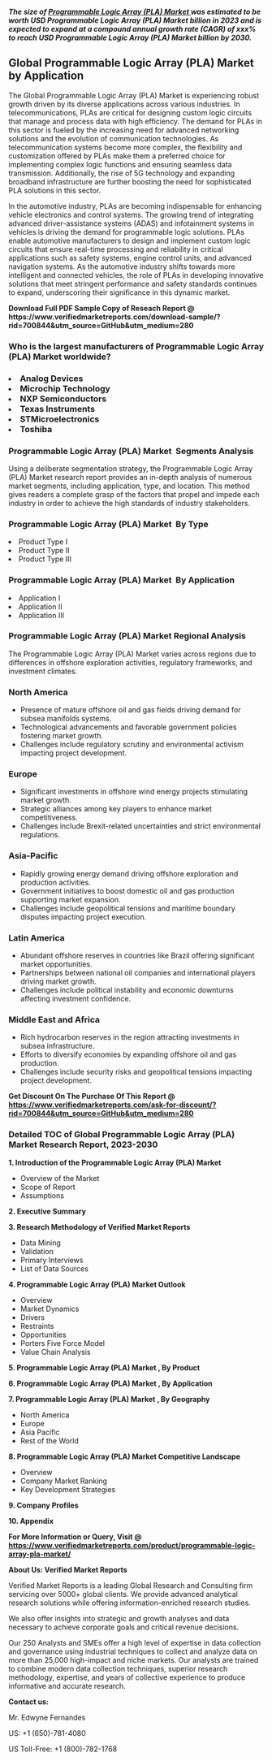 <p><em><strong>The size of <a href="https://www.verifiedmarketreports.com/download-sample/?rid=700844&utm_source=GitHub&utm_medium=280" target="_blank">Programmable Logic Array (PLA) Market </a> was estimated to be worth USD Programmable Logic Array (PLA) Market billion in 2023 and is expected to expand at a compound annual growth rate (CAGR) of xxx% to reach USD Programmable Logic Array (PLA) Market billion by 2030.</strong></em><br /> <h2>Global Programmable Logic Array (PLA) Market by Application</h2><p>The Global Programmable Logic Array (PLA) Market is experiencing robust growth driven by its diverse applications across various industries. In telecommunications, PLAs are critical for designing custom logic circuits that manage and process data with high efficiency. The demand for PLAs in this sector is fueled by the increasing need for advanced networking solutions and the evolution of communication technologies. As telecommunication systems become more complex, the flexibility and customization offered by PLAs make them a preferred choice for implementing complex logic functions and ensuring seamless data transmission. Additionally, the rise of 5G technology and expanding broadband infrastructure are further boosting the need for sophisticated PLA solutions in this sector.</p><p>In the automotive industry, PLAs are becoming indispensable for enhancing vehicle electronics and control systems. The growing trend of integrating advanced driver-assistance systems (ADAS) and infotainment systems in vehicles is driving the demand for programmable logic solutions. PLAs enable automotive manufacturers to design and implement custom logic circuits that ensure real-time processing and reliability in critical applications such as safety systems, engine control units, and advanced navigation systems. As the automotive industry shifts towards more intelligent and connected vehicles, the role of PLAs in developing innovative solutions that meet stringent performance and safety standards continues to expand, underscoring their significance in this dynamic market.</p></p><p id="" class=""><strong>Download Full PDF Sample Copy of Reseach Report @ <a target="">https://www.verifiedmarketreports.com/download-sample/?rid=700844&utm_source=GitHub&utm_medium=280</a></strong></p><h3 id="" class="">Who is the largest manufacturers of&nbsp;Programmable Logic Array (PLA) Market worldwide?</h3><h3 class=""></Li><Li>Analog Devices</Li><Li> Microchip Technology</Li><Li> NXP Semiconductors</Li><Li> Texas Instruments</Li><Li> STMicroelectronics</Li><Li> Toshiba</h3><h3 id="" class="">Programmable Logic Array (PLA) Market &nbsp;Segments Analysis</h3><p id="" class="">Using a deliberate segmentation strategy, the Programmable Logic Array (PLA) Market research report provides an in-depth analysis of numerous market segments, including application, type, and location. This method gives readers a complete grasp of the factors that propel and impede each industry in order to achieve the high standards of industry stakeholders.</p><h3 id="" class="">Programmable Logic Array (PLA) Market &nbsp;By Type</h3><p></Li><Li>Product Type I</Li><Li> Product Type II</Li><Li> Product Type III</p><h3 id="" class="">Programmable Logic Array (PLA) Market &nbsp;By Application</h3><p class=""></Li><Li>Application I</Li><Li> Application II</Li><Li> Application III</p><h3 id="" class="">Programmable Logic Array (PLA) Market Regional Analysis</h3><p id="" class="">The Programmable Logic Array (PLA) Market varies across regions due to differences in offshore exploration activities, regulatory frameworks, and investment climates.</p><h3 id="" class="">North America</h3><ul><li>Presence of mature offshore oil and gas fields driving demand for subsea manifolds systems.</li><li>Technological advancements and favorable government policies fostering market growth.</li><li>Challenges include regulatory scrutiny and environmental activism impacting project development.</li></ul><h3 id="" class="">Europe</h3><ul><li>Significant investments in offshore wind energy projects stimulating market growth.</li><li>Strategic alliances among key players to enhance market competitiveness.</li><li>Challenges include Brexit-related uncertainties and strict environmental regulations.</li></ul><h3 id="" class="">Asia-Pacific</h3><ul><li>Rapidly growing energy demand driving offshore exploration and production activities.</li><li>Government initiatives to boost domestic oil and gas production supporting market expansion.</li><li>Challenges include geopolitical tensions and maritime boundary disputes impacting project execution.</li></ul><h3 id="" class="">Latin America</h3><ul><li>Abundant offshore reserves in countries like Brazil offering significant market opportunities.</li><li>Partnerships between national oil companies and international players driving market growth.</li><li>Challenges include political instability and economic downturns affecting investment confidence.</li></ul><h3 id="" class="">Middle East and Africa</h3><ul><li>Rich hydrocarbon reserves in the region attracting investments in subsea infrastructure.</li><li>Efforts to diversify economies by expanding offshore oil and gas production.</li><li>Challenges include security risks and geopolitical tensions impacting project development.</li></ul><p id="" class=""><strong>Get Discount On The Purchase Of This Report @ <a href="https://www.verifiedmarketreports.com/ask-for-discount/?rid=700844&utm_source=GitHub&utm_medium=280" target="_blank">https://www.verifiedmarketreports.com/ask-for-discount/?rid=700844&utm_source=GitHub&utm_medium=280</a></strong></p><h3 id="" class="">Detailed TOC of Global Programmable Logic Array (PLA) Market Research Report, 2023-2030</h3><p id="" class=""><strong>1. Introduction of the Programmable Logic Array (PLA) Market </strong></p><ul><li>Overview of the Market</li><li>Scope of Report</li><li>Assumptions</li></ul><p id="" class=""><strong>2. Executive Summary</strong></p><p id="" class=""><strong>3. Research Methodology of Verified Market Reports</strong></p><ul><li>Data Mining</li><li>Validation</li><li>Primary Interviews</li><li>List of Data Sources</li></ul><p id="" class=""><strong>4. Programmable Logic Array (PLA) Market Outlook</strong></p><ul><li>Overview</li><li>Market Dynamics</li><li>Drivers</li><li>Restraints</li><li>Opportunities</li><li>Porters Five Force Model</li><li>Value Chain Analysis</li></ul><p id="" class=""><strong>5. Programmable Logic Array (PLA) Market , By Product</strong></p><p id="" class=""><strong>6. Programmable Logic Array (PLA) Market , By Application</strong></p><p id="" class=""><strong>7. Programmable Logic Array (PLA) Market , By Geography</strong></p><ul><li>North America</li><li>Europe</li><li>Asia Pacific</li><li>Rest of the World</li></ul><p id="" class=""><strong>8. Programmable Logic Array (PLA) Market Competitive Landscape</strong></p><ul><li>Overview</li><li>Company Market Ranking</li><li>Key Development Strategies</li></ul><p id="" class=""><strong>9. Company Profiles</strong></p><p id="" class=""><strong>10. Appendix</strong></p><p id="" class=""><strong>For More Information or Query, Visit @ <a href="https://www.verifiedmarketreports.com/product/programmable-logic-array-pla-market/" target="_blank">https://www.verifiedmarketreports.com/product/programmable-logic-array-pla-market/</a></strong></p><p id="" class=""><strong>About Us: Verified Market Reports</strong></p><p id="" class="">Verified Market Reports is a leading Global Research and Consulting firm servicing over 5000+ global clients. We provide advanced analytical research solutions while offering information-enriched research studies.</p><p id="" class="">We also offer insights into strategic and growth analyses and data necessary to achieve corporate goals and critical revenue decisions.</p><p id="" class="">Our 250 Analysts and SMEs offer a high level of expertise in data collection and governance using industrial techniques to collect and analyze data on more than 25,000 high-impact and niche markets. Our analysts are trained to combine modern data collection techniques, superior research methodology, expertise, and years of collective experience to produce informative and accurate research.</p><p id="" class=""><strong>Contact us:</strong></p><p id="" class="">Mr. Edwyne Fernandes</p><p id="" class="">US: +1 (650)-781-4080</p><p id="" class="">US Toll-Free: +1 (800)-782-1768</p>

